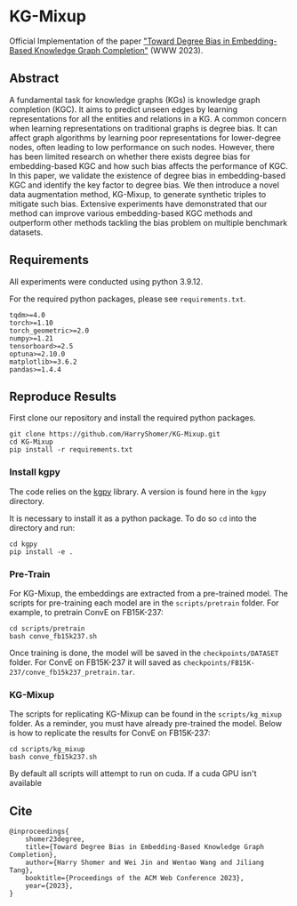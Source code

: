 # KG-Mixup

Official Implementation of the paper ["Toward Degree Bias in Embedding-Based Knowledge Graph Completion"]() (WWW 2023). 

## Abstract

A fundamental task for knowledge graphs (KGs) is knowledge graph completion (KGC). It aims to predict unseen edges by learning representations for all the entities and relations in a KG. A common concern when learning representations on traditional graphs is degree bias. It can affect graph algorithms by learning poor representations for lower-degree nodes, often leading to low performance on such nodes. However, there has been limited research on whether there exists degree bias for embedding-based KGC and how such bias affects the performance of KGC. In this paper, we validate the existence of degree bias in embedding-based KGC and identify the key factor to degree bias. We then introduce a novel data augmentation method, KG-Mixup, to generate synthetic triples to mitigate such bias. Extensive experiments have demonstrated that our method can improve various embedding-based KGC methods and outperform other methods tackling the bias problem on multiple benchmark datasets.

## Requirements

All experiments were conducted using python 3.9.12. 

For the required python packages, please see `requirements.txt`.

```
tqdm>=4.0
torch>=1.10
torch_geometric>=2.0
numpy>=1.21
tensorboard>=2.5
optuna>=2.10.0
matplotlib>=3.6.2
pandas>=1.4.4
```

## Reproduce Results

First clone our repository and install the required python packages.
```
git clone https://github.com/HarryShomer/KG-Mixup.git
cd KG-Mixup
pip install -r requirements.txt
```

### Install kgpy

The code relies on the [kgpy](https://github.com/HarryShomer/kgpy) library. A version is found here in the `kgpy` directory.

It is necessary to install it as a python package. To do so `cd` into the directory and run:
```
cd kgpy
pip install -e .
```

### Pre-Train

For KG-Mixup, the embeddings are extracted from a pre-trained model. The scripts for pre-training each model are in the `scripts/pretrain` folder. For example, to pretrain ConvE on FB15K-237:
```
cd scripts/pretrain
bash conve_fb15k237.sh
```
Once training is done, the model will be saved in the `checkpoints/DATASET` folder. For ConvE on FB15K-237 it will saved as `checkpoints/FB15K-237/conve_fb15k237_pretrain.tar`. 


### KG-Mixup

The scripts for replicating KG-Mixup can be found in the `scripts/kg_mixup` folder. As a reminder, you must have already pre-trained the model. Below is how to replicate the results for ConvE on FB15K-237:
```
cd scripts/kg_mixup
bash conve_fb15k237.sh
```

By default all scripts will attempt to run on cuda. If a cuda GPU isn't available

## Cite
```
@inproceedings{
    shomer23degree,
    title={Toward Degree Bias in Embedding-Based Knowledge Graph Completion},
    author={Harry Shomer and Wei Jin and Wentao Wang and Jiliang Tang},
    booktitle={Proceedings of the ACM Web Conference 2023},    
    year={2023},
}
```